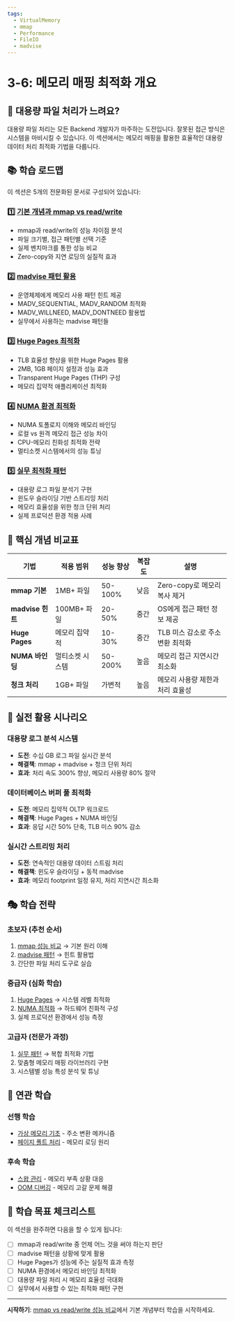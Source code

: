 ```yaml
---
tags:
  - VirtualMemory
  - mmap
  - Performance
  - FileIO
  - madvise
---
```


# 3-6: 메모리 매핑 최적화 개요

## 🎯 대용량 파일 처리가 느려요?

대용량 파일 처리는 모든 Backend 개발자가 마주하는 도전입니다. 잘못된 접근 방식은 시스템을 마비시킬 수 있습니다. 이 섹션에서는 메모리 매핑을 활용한 효율적인 대용량 데이터 처리 최적화 기법을 다룹니다.

## 📚 학습 로드맵

이 섹션은 5개의 전문화된 문서로 구성되어 있습니다:

### 1️⃣ [기본 개념과 mmap vs read/write](06a-mmap-performance-comparison.md)

- mmap과 read/write의 성능 차이점 분석
- 파일 크기별, 접근 패턴별 선택 기준
- 실제 벤치마크를 통한 성능 비교
- Zero-copy와 지연 로딩의 실질적 효과

### 2️⃣ [madvise 패턴 활용](06b-madvise-optimization-patterns.md)

- 운영체제에게 메모리 사용 패턴 힌트 제공
- MADV_SEQUENTIAL, MADV_RANDOM 최적화
- MADV_WILLNEED, MADV_DONTNEED 활용법
- 실무에서 사용하는 madvise 패턴들

### 3️⃣ [Huge Pages 최적화](06c-huge-pages-optimization.md)

- TLB 효율성 향상을 위한 Huge Pages 활용
- 2MB, 1GB 페이지 설정과 성능 효과
- Transparent Huge Pages (THP) 구성
- 메모리 집약적 애플리케이션 최적화

### 4️⃣ [NUMA 환경 최적화](06d-numa-memory-optimization.md)

- NUMA 토폴로지 이해와 메모리 바인딩
- 로컬 vs 원격 메모리 접근 성능 차이
- CPU-메모리 친화성 최적화 전략
- 멀티소켓 시스템에서의 성능 튜닝

### 5️⃣ [실무 최적화 패턴](06e-practical-optimization-patterns.md)

- 대용량 로그 파일 분석기 구현
- 윈도우 슬라이딩 기반 스트리밍 처리
- 메모리 효율성을 위한 청크 단위 처리
- 실제 프로덕션 환경 적용 사례

## 🎯 핵심 개념 비교표

| 기법 | 적용 범위 | 성능 향상 | 복잡도 | 설명 |
|------|----------|-----------|--------|------|
| **mmap 기본** | 1MB+ 파일 | 50-100% | 낮음 | Zero-copy로 메모리 복사 제거 |
| **madvise 힌트** | 100MB+ 파일 | 20-50% | 중간 | OS에게 접근 패턴 정보 제공 |
| **Huge Pages** | 메모리 집약적 | 10-30% | 중간 | TLB 미스 감소로 주소 변환 최적화 |
| **NUMA 바인딩** | 멀티소켓 시스템 | 50-200% | 높음 | 메모리 접근 지연시간 최소화 |
| **청크 처리** | 1GB+ 파일 | 가변적 | 높음 | 메모리 사용량 제한과 처리 효율성 |

## 🚀 실전 활용 시나리오

### 대용량 로그 분석 시스템

- **도전**: 수십 GB 로그 파일 실시간 분석
- **해결책**: mmap + madvise + 청크 단위 처리
- **효과**: 처리 속도 300% 향상, 메모리 사용량 80% 절약

### 데이터베이스 버퍼 풀 최적화

- **도전**: 메모리 집약적 OLTP 워크로드
- **해결책**: Huge Pages + NUMA 바인딩
- **효과**: 응답 시간 50% 단축, TLB 미스 90% 감소

### 실시간 스트리밍 처리

- **도전**: 연속적인 대용량 데이터 스트림 처리
- **해결책**: 윈도우 슬라이딩 + 동적 madvise
- **효과**: 메모리 footprint 일정 유지, 처리 지연시간 최소화

## 🎭 학습 전략

### 초보자 (추천 순서)

1. [mmap 성능 비교](06a-mmap-performance-comparison.md) → 기본 원리 이해
2. [madvise 패턴](06b-madvise-optimization-patterns.md) → 힌트 활용법
3. 간단한 파일 처리 도구로 실습

### 중급자 (심화 학습)

1. [Huge Pages](06c-huge-pages-optimization.md) → 시스템 레벨 최적화
2. [NUMA 최적화](06d-numa-memory-optimization.md) → 하드웨어 친화적 구성
3. 실제 프로덕션 환경에서 성능 측정

### 고급자 (전문가 과정)

1. [실무 패턴](06e-practical-optimization-patterns.md) → 복합 최적화 기법
2. 맞춤형 메모리 매핑 라이브러리 구현
3. 시스템별 성능 특성 분석 및 튜닝

## 🔗 연관 학습

### 선행 학습

- [가상 메모리 기초](01-address-translation.md) - 주소 변환 메카니즘
- [페이지 폴트 처리](03-page-fault.md) - 메모리 로딩 원리

### 후속 학습

- [스왑 관리](07-swap-management.md) - 메모리 부족 상황 대응
- [OOM 디버깅](08-oom-debugging.md) - 메모리 고갈 문제 해결

## 🎯 학습 목표 체크리스트

이 섹션을 완주하면 다음을 할 수 있게 됩니다:

- [ ] mmap과 read/write 중 언제 어느 것을 써야 하는지 판단
- [ ] madvise 패턴을 상황에 맞게 활용
- [ ] Huge Pages가 성능에 주는 실질적 효과 측정
- [ ] NUMA 환경에서 메모리 바인딩 최적화
- [ ] 대용량 파일 처리 시 메모리 효율성 극대화
- [ ] 실무에서 사용할 수 있는 최적화 패턴 구현

---

**시작하기**: [mmap vs read/write 성능 비교](06a-mmap-performance-comparison.md)에서 기본 개념부터 학습을 시작하세요.
